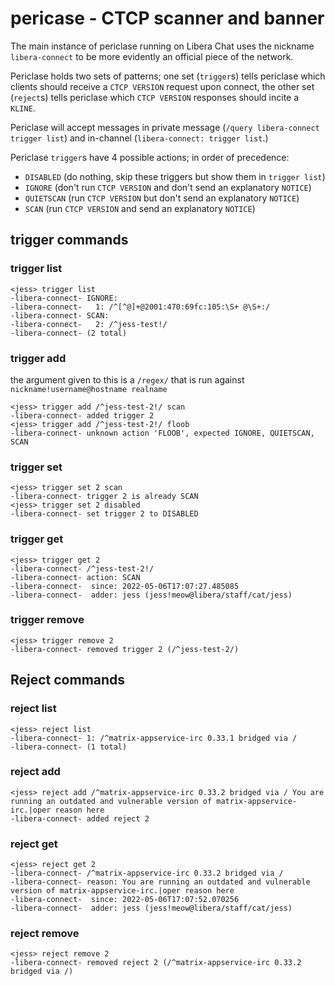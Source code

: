# pericase - CTCP scanner and banner

The main instance of periclase running on Libera Chat uses the nickname `libera-connect` to be more evidently an official piece of the network.

Periclase holds two sets of patterns; one set (`trigger`s) tells periclase which clients should receive a `CTCP VERSION` request upon connect, the other set (`reject`s) tells periclase which `CTCP VERSION` responses should incite a `KLINE`.

Periclase will accept messages in private message (`/query libera-connect trigger list`) and in-channel (`libera-connect: trigger list`.)

Periclase `trigger`s have 4 possible actions; in order of precedence:
  * `DISABLED` (do nothing, skip these triggers but show them in `trigger list`)
  * `IGNORE` (don't run `CTCP VERSION` and don't send an explanatory `NOTICE`)
  * `QUIETSCAN` (run `CTCP VERSION` but don't send an explanatory `NOTICE`)
  * `SCAN` (run `CTCP VERSION` and send an explanatory `NOTICE`)

## trigger commands

### trigger list
```
<jess> trigger list
-libera-connect- IGNORE:
-libera-connect-   1: /^[^@]+@2001:470:69fc:105:\S+ @\S+:/
-libera-connect- SCAN:
-libera-connect-   2: /^jess-test!/
-libera-connect- (2 total)
```

### trigger add
the argument given to this is a `/regex/` that is run against `nickname!username@hostname realname`

```
<jess> trigger add /^jess-test-2!/ scan
-libera-connect- added trigger 2
<jess> trigger add /^jess-test-2!/ floob
-libera-connect- unknown action 'FLOOB', expected IGNORE, QUIETSCAN, SCAN
```

### trigger set

```
<jess> trigger set 2 scan
-libera-connect- trigger 2 is already SCAN
<jess> trigger set 2 disabled
-libera-connect- set trigger 2 to DISABLED
```

### trigger get
```
<jess> trigger get 2
-libera-connect- /^jess-test-2!/
-libera-connect- action: SCAN
-libera-connect-  since: 2022-05-06T17:07:27.485085
-libera-connect-  adder: jess (jess!meow@libera/staff/cat/jess)
```

### trigger remove
```
<jess> trigger remove 2
-libera-connect- removed trigger 2 (/^jess-test-2/)
```

## Reject commands

### reject list

```
<jess> reject list
-libera-connect- 1: /^matrix-appservice-irc 0.33.1 bridged via /
-libera-connect- (1 total)
```

### reject add

```
<jess> reject add /^matrix-appservice-irc 0.33.2 bridged via / You are running an outdated and vulnerable version of matrix-appservice-irc.|oper reason here
-libera-connect- added reject 2
```

### reject get

```
<jess> reject get 2
-libera-connect- /^matrix-appservice-irc 0.33.2 bridged via /
-libera-connect- reason: You are running an outdated and vulnerable version of matrix-appservice-irc.|oper reason here
-libera-connect-  since: 2022-05-06T17:07:52.070256
-libera-connect-  adder: jess (jess!meow@libera/staff/cat/jess)
```

### reject remove

```
<jess> reject remove 2
-libera-connect- removed reject 2 (/^matrix-appservice-irc 0.33.2 bridged via /)
```
